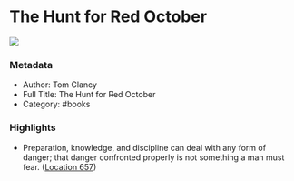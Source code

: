 # The Hunt for Red October

![](https://images-na.ssl-images-amazon.com/images/I/51I8FiJ4lLL._SL200_.jpg)

### Metadata

- Author: Tom Clancy
- Full Title: The Hunt for Red October
- Category: #books

### Highlights

- Preparation, knowledge, and discipline can deal with any form of danger; that danger confronted properly is not something a man must fear. ([Location 657](https://readwise.io/to_kindle?action=open&asin=B001PSEPLG&location=657))
